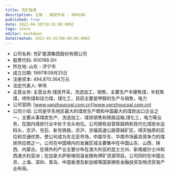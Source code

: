 ```yaml
---
title: 兖矿能源
description: 主板 - 煤炭开采 - 600188
published: true
date: 2022-04-30T19:33:08.000Z
tags: stock
editor: markdown
dateCreated: 2022-01-01T00:00:00.000Z
---
```


- 公司名称: 兖矿能源集团股份有限公司
- 股票代码: 600188.SH
- 所在地: 山东 - 济宁市
- 成立日期: 1997年09月25日
- 注册资本: 494,870.364万元
- 法定代表人: 李伟
- 主营业务: 主营业务:煤炭开采，洗选加工，销售，主要生产半硬焦煤，半软焦煤，喷吹煤和动力煤，煤化工，目前主要是甲醇的生产与销售，电力
- 公司官网: [www.yanzhoucoal.com.cn](www.yanzhoucoal.com.cn)
- 公司介绍: 公司是华东地区最大的煤炭生产商和中国最大的煤炭出口企业之一，主要从事煤炭生产、洗选加工、煤炭销售和铁路运输,煤化工，电力等业务，在国内煤炭行业中处于龙头地位。公司拥有自营铁路网和现代化煤炭水运码头，京沪、兖石、新兖铁路，京沪、京福高速公路穿越矿区。得天独厚的区位和交通优势，使公司成为东北亚市场，中国华东、华南市场最具竞争力的煤炭供应商之一。公司在中国境内的发展区域主要集中在中国山东、山西、陕西、内蒙古。在境外的产业主要分布在澳大利亚的昆士兰州、新南威尔士州和西澳大利亚洲；在加拿大萨斯喀彻温省拥有钾矿资源项目。公司同时在中国北京、上海、深圳、青岛、中国香港及新加坡等国家拥有金融投资及物流贸易产业布局。



